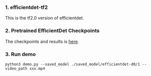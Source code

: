 ### 1. efficientdet-tf2
This is the tf2.0 version of efficientdet.

### 2. Pretrained EfficientDet Checkpoints
The checkpoints and results is [here](https://github.com/google/automl/tree/master/efficientdet).

### 3. Run demo
```
python3 demo.py --saved_model ./saved_model/efficientdet-d0/1 --video_path xxx.mp4
```

